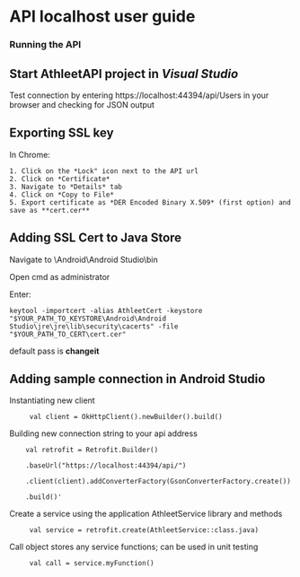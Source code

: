 # API localhost user guide

### Running the API 

Start AthleetAPI project in *Visual Studio*
---
Test connection by entering https://localhost:44394/api/Users in your browser and checking for JSON output

## Exporting SSL key

In Chrome:

    1. Click on the *Lock" icon next to the API url 
    2. Click on *Certificate*
    3. Navigate to *Details* tab
    4. Click on *Copy to File*
    5. Export certificate as *DER Encoded Binary X.509* (first option) and save as **cert.cer**

## Adding SSL Cert to Java Store
Navigate to \Android\Android Studio\bin

Open cmd as administrator

Enter:

`keytool -importcert -alias AthleetCert -keystore "$YOUR_PATH_TO_KEYSTORE\Android\Android Studio\jre\jre\lib\security\cacerts" -file "$YOUR_PATH_TO_CERT\cert.cer"`

default pass is **changeit**

## Adding sample connection in Android Studio 

Instantiating new client

         val client = OkHttpClient().newBuilder().build() 

Building new connection string to your api address

        val retrofit = Retrofit.Builder()

        .baseUrl("https://localhost:44394/api/")

        .client(client).addConverterFactory(GsonConverterFactory.create())

        .build()'

Create a service using the application AthleetService library and methods

         val service = retrofit.create(AthleetService::class.java)

Call object stores any service functions; can be used in unit testing

         val call = service.myFunction()